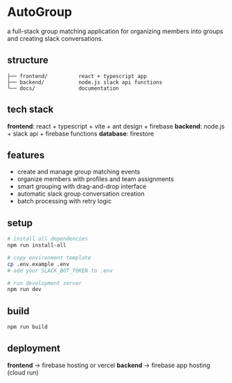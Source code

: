 # AutoGroup

a full-stack group matching application for organizing members into groups and creating slack conversations.

## structure

```
├── frontend/          react + typescript app
├── backend/           node.js slack api functions
└── docs/              documentation
```

## tech stack

**frontend**: react + typescript + vite + ant design + firebase
**backend**: node.js + slack api + firebase functions
**database**: firestore

## features

- create and manage group matching events
- organize members with profiles and team assignments
- smart grouping with drag-and-drop interface
- automatic slack group conversation creation
- batch processing with retry logic

## setup

```bash
# install all dependencies
npm run install-all

# copy environment template
cp .env.example .env
# add your SLACK_BOT_TOKEN to .env

# run development server
npm run dev
```

## build

```bash
npm run build
```

## deployment

**frontend** → firebase hosting or vercel
**backend** → firebase app hosting (cloud run)
